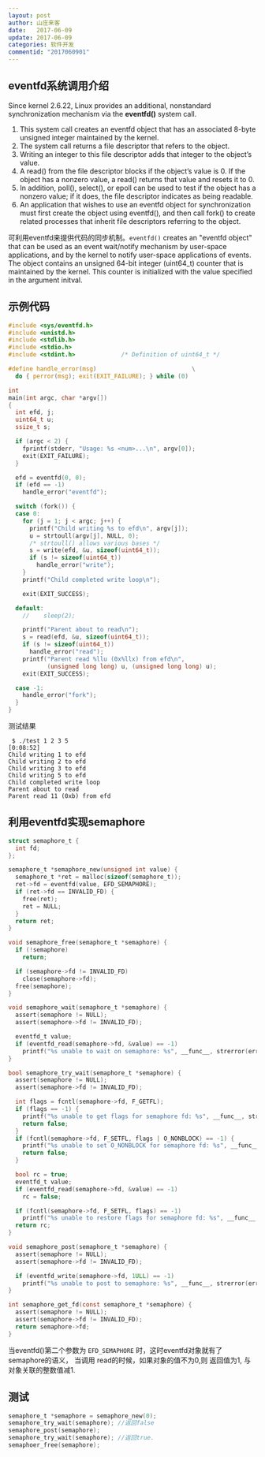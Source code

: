 ```yaml
--- 
layout: post
author: 山庄来客
date:   2017-06-09
update: 2017-06-09
categories: 软件开发 
commentid: "2017060901"
---
```


## eventfd系统调用介绍

Since kernel 2.6.22, Linux provides an additional, nonstandard synchronization
mechanism via the **eventfd()** system call.   
1. This system call creates an eventfd object that has an associated 8-byte unsigned integer maintained by the kernel.
2. The system call returns a file descriptor that refers to the object.
3. Writing an integer to this file descriptor adds that integer to the object’s value.
4. A read() from the file descriptor blocks if the object’s value is 0. If the object has a nonzero
value, a read() returns that value and resets it to 0.
4. In addition, poll(), select(), or epoll can be used to test if the object has a nonzero value; if it does,
the file descriptor indicates as being readable.
5. An application that wishes to use an eventfd object for synchronization must first create the object using
eventfd(), and then call fork() to create related processes that inherit file descriptors
referring to the object.

可利用eventfd来提供代码的同步机制。`eventfd()`  creates an "eventfd object" that can be used as an event wait/notify mechanism by user-space applications, and by the kernel to notify user-space applications of events.  The object contains an unsigned 64-bit integer  (uint64_t)  counter that is maintained by the kernel.  This counter is initialized with the value specified in the argument initval.


## 示例代码

```c
#include <sys/eventfd.h>
#include <unistd.h>
#include <stdlib.h>
#include <stdio.h>
#include <stdint.h>             /* Definition of uint64_t */

#define handle_error(msg)                           \
  do { perror(msg); exit(EXIT_FAILURE); } while (0)

int
main(int argc, char *argv[])
{
  int efd, j;
  uint64_t u;
  ssize_t s;

  if (argc < 2) {
    fprintf(stderr, "Usage: %s <num>...\n", argv[0]);
    exit(EXIT_FAILURE);
  }

  efd = eventfd(0, 0);
  if (efd == -1)
    handle_error("eventfd");

  switch (fork()) {
  case 0:
    for (j = 1; j < argc; j++) {
      printf("Child writing %s to efd\n", argv[j]);
      u = strtoull(argv[j], NULL, 0);
      /* strtoull() allows various bases */
      s = write(efd, &u, sizeof(uint64_t));
      if (s != sizeof(uint64_t))
        handle_error("write");
    }
    printf("Child completed write loop\n");

    exit(EXIT_SUCCESS);

  default:
    //    sleep(2);

    printf("Parent about to read\n");
    s = read(efd, &u, sizeof(uint64_t));
    if (s != sizeof(uint64_t))
      handle_error("read");
    printf("Parent read %llu (0x%llx) from efd\n",
           (unsigned long long) u, (unsigned long long) u);
    exit(EXIT_SUCCESS);

  case -1:
    handle_error("fork");
  }
}
```

测试结果
```
 $ ./test 1 2 3 5                                                                                                            [0:08:52]
Child writing 1 to efd
Child writing 2 to efd
Child writing 3 to efd
Child writing 5 to efd
Child completed write loop
Parent about to read
Parent read 11 (0xb) from efd
```

## 利用eventfd实现semaphore

```c
struct semaphore_t {
  int fd;
};

semaphore_t *semaphore_new(unsigned int value) {
  semaphore_t *ret = malloc(sizeof(semaphore_t));
  ret->fd = eventfd(value, EFD_SEMAPHORE);
  if (ret->fd == INVALID_FD) {
    free(ret);
    ret = NULL;
  }
  return ret;
}

void semaphore_free(semaphore_t *semaphore) {
  if (!semaphore)
    return;

  if (semaphore->fd != INVALID_FD)
    close(semaphore->fd);
  free(semaphore);
}

void semaphore_wait(semaphore_t *semaphore) {
  assert(semaphore != NULL);
  assert(semaphore->fd != INVALID_FD);

  eventfd_t value;
  if (eventfd_read(semaphore->fd, &value) == -1)
    printf("%s unable to wait on semaphore: %s", __func__, strerror(errno));
}

bool semaphore_try_wait(semaphore_t *semaphore) {
  assert(semaphore != NULL);
  assert(semaphore->fd != INVALID_FD);

  int flags = fcntl(semaphore->fd, F_GETFL);
  if (flags == -1) {
    printf("%s unable to get flags for semaphore fd: %s", __func__, strerror(errno));
    return false;
  }
  if (fcntl(semaphore->fd, F_SETFL, flags | O_NONBLOCK) == -1) {
    printf("%s unable to set O_NONBLOCK for semaphore fd: %s", __func__, strerror(errno));
    return false;
  }

  bool rc = true;
  eventfd_t value;
  if (eventfd_read(semaphore->fd, &value) == -1)
    rc = false;

  if (fcntl(semaphore->fd, F_SETFL, flags) == -1)
    printf("%s unable to restore flags for semaphore fd: %s", __func__, strerror(errno));
  return rc;
}

void semaphore_post(semaphore_t *semaphore) {
  assert(semaphore != NULL);
  assert(semaphore->fd != INVALID_FD);

  if (eventfd_write(semaphore->fd, 1ULL) == -1)
    printf("%s unable to post to semaphore: %s", __func__, strerror(errno));
}

int semaphore_get_fd(const semaphore_t *semaphore) {
  assert(semaphore != NULL);
  assert(semaphore->fd != INVALID_FD);
  return semaphore->fd;
}
```

当eventfd()第二个参数为 `EFD_SEMAPHORE` 时，这时eventfd对象就有了semaphore的语义， 当调用 read的时候，如果对象的值不为0,则
返回值为1, 与对象关联的整数值减1.


## 测试

```c
semaphore_t *semaphore = semaphore_new(0);
semaphore_try_wait(semaphore); //返回false
semaphore_post(semaphore);
semaphore_try_wait(semaphore); //返回true.
semaphoer_free(semaphore);
```


